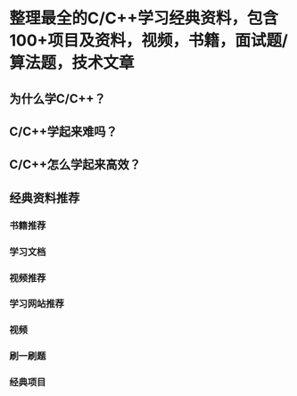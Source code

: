 # 整理最全的C/C++学习经典资料，包含100+项目及资料，视频，书籍，面试题/算法题，技术文章

## 为什么学C/C++？
## C/C++学起来难吗？
## C/C++怎么学起来高效？
## 经典资料推荐
### 书籍推荐
### 学习文档
### 视频推荐
### 学习网站推荐
### 视频
### 刷一刷题
### 经典项目
